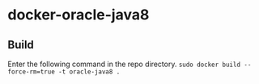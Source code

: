 # docker-oracle-java8

## Build

Enter the following command in the repo directory.
`sudo docker build --force-rm=true -t oracle-java8 .`
